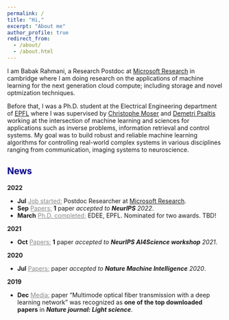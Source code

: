 ```yaml
---
permalink: /
title: "Hi,"
excerpt: "About me"
author_profile: true
redirect_from: 
  - /about/
  - /about.html
---
```


I am Babak Rahmani, a Research Postdoc at [Microsoft Research](https://www.microsoft.com/en-us/research/lab/microsoft-research-cambridge/) in cambridge where I am doing research on the applications of machine learning for the next generation cloud compute; including storage and novel optmization techniques.

Before that, I was a Ph.D. student at the Electrical Engineering department of [EPFL](https://www.epfl.ch/en/) where I was supervised by [Christophe Moser](https://people.epfl.ch/christophe.moser?lang=en) and [Demetri Psaltis](https://scholar.google.com/citations?user=-CVR2h8AAAAJ&hl=en) working at the intersection of machine learning and sciences for applications such as inverse problems, information retrieval and control systems. My goal was to build robust and reliable machine learning algorithms for controlling real-world complex systems in various disciplines ranging from communication, imaging systems to neuroscience. 

## <span style="color:darkblue">News </span>

__2022__

* __Jul__ <span style="color:#888"><u>Job started:</u></span> Postdoc Researcher at [Microsoft Research](https://www.microsoft.com/en-us/research/lab/microsoft-research-cambridge/).
* __Sep__ <span style="color:#888"><u>Papers:</u></span> __1__ paper _accepted to __NeurIPS__ 2022_.
* __March__ <span style="color:#888"><u>Ph.D. completed:</u></span> EDEE, EPFL. Nominated for two awards. TBD!

__2021__

* __Oct__ <span style="color:#888"><u>Papers:</u></span> __1__ paper _accepted to __NeurIPS AI4Science workshop__ 2021_.

__2020__

* __Jul__ <span style="color:#888"><u>Papers:</u></span> paper _accepted to __Nature Machine Intelligence__ 2020_.

__2019__
* __Dec__ <span style="color:#888"><u>Media:</u></span> paper “Multimode optical fiber transmission with a deep learning network” was
recognized as __one of the top downloaded papers__ in ___Nature journal: Light science___.


